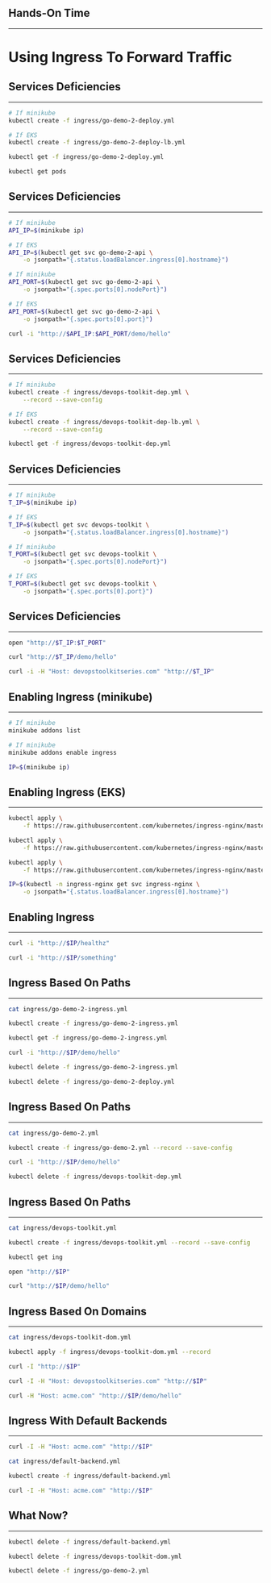 ## Hands-On Time

---

# Using Ingress To Forward Traffic


## Services Deficiencies

---

```bash
# If minikube
kubectl create -f ingress/go-demo-2-deploy.yml

# If EKS
kubectl create -f ingress/go-demo-2-deploy-lb.yml

kubectl get -f ingress/go-demo-2-deploy.yml

kubectl get pods
```


## Services Deficiencies

---

```bash
# If minikube
API_IP=$(minikube ip)

# If EKS
API_IP=$(kubectl get svc go-demo-2-api \
    -o jsonpath="{.status.loadBalancer.ingress[0].hostname}")

# If minikube
API_PORT=$(kubectl get svc go-demo-2-api \
    -o jsonpath="{.spec.ports[0].nodePort}")

# If EKS
API_PORT=$(kubectl get svc go-demo-2-api \
    -o jsonpath="{.spec.ports[0].port}")

curl -i "http://$API_IP:$API_PORT/demo/hello"
```


## Services Deficiencies

---

```bash
# If minikube
kubectl create -f ingress/devops-toolkit-dep.yml \
    --record --save-config

# If EKS
kubectl create -f ingress/devops-toolkit-dep-lb.yml \
    --record --save-config

kubectl get -f ingress/devops-toolkit-dep.yml
```


## Services Deficiencies

---

```bash
# If minikube
T_IP=$(minikube ip)

# If EKS
T_IP=$(kubectl get svc devops-toolkit \
    -o jsonpath="{.status.loadBalancer.ingress[0].hostname}")

# If minikube
T_PORT=$(kubectl get svc devops-toolkit \
    -o jsonpath="{.spec.ports[0].nodePort}")

# If EKS
T_PORT=$(kubectl get svc devops-toolkit \
    -o jsonpath="{.spec.ports[0].port}")
```


## Services Deficiencies

---

```bash
open "http://$T_IP:$T_PORT"

curl "http://$T_IP/demo/hello"

curl -i -H "Host: devopstoolkitseries.com" "http://$T_IP"
```


<!-- .slide: data-background="img/services.png" data-background-size="contain" -->


## Enabling Ingress (minikube)

---

```bash
# If minikube
minikube addons list

# If minikube
minikube addons enable ingress

IP=$(minikube ip)
```


## Enabling Ingress (EKS)

---

```bash
kubectl apply \
    -f https://raw.githubusercontent.com/kubernetes/ingress-nginx/master/deploy/mandatory.yaml

kubectl apply \
    -f https://raw.githubusercontent.com/kubernetes/ingress-nginx/master/deploy/provider/aws/service-l4.yaml

kubectl apply \
    -f https://raw.githubusercontent.com/kubernetes/ingress-nginx/master/deploy/provider/aws/patch-configmap-l4.yaml

IP=$(kubectl -n ingress-nginx get svc ingress-nginx \
    -o jsonpath="{.status.loadBalancer.ingress[0].hostname}")
```


## Enabling Ingress

---

```bash
curl -i "http://$IP/healthz"

curl -i "http://$IP/something"
```


## Ingress Based On Paths

---

```bash
cat ingress/go-demo-2-ingress.yml

kubectl create -f ingress/go-demo-2-ingress.yml

kubectl get -f ingress/go-demo-2-ingress.yml

curl -i "http://$IP/demo/hello"

kubectl delete -f ingress/go-demo-2-ingress.yml

kubectl delete -f ingress/go-demo-2-deploy.yml
```


## Ingress Based On Paths

---

```bash
cat ingress/go-demo-2.yml

kubectl create -f ingress/go-demo-2.yml --record --save-config

curl -i "http://$IP/demo/hello"

kubectl delete -f ingress/devops-toolkit-dep.yml
```


<!-- .slide: data-background="img/seq_ingress_ch07.png" data-background-size="contain" -->


## Ingress Based On Paths

---

```bash
cat ingress/devops-toolkit.yml

kubectl create -f ingress/devops-toolkit.yml --record --save-config

kubectl get ing

open "http://$IP"

curl "http://$IP/demo/hello"
```


<!-- .slide: data-background="img/ingress.png" data-background-size="contain" -->


## Ingress Based On Domains

---

```bash
cat ingress/devops-toolkit-dom.yml

kubectl apply -f ingress/devops-toolkit-dom.yml --record

curl -I "http://$IP"

curl -I -H "Host: devopstoolkitseries.com" "http://$IP"

curl -H "Host: acme.com" "http://$IP/demo/hello"
```


## Ingress With Default Backends

---

```bash
curl -I -H "Host: acme.com" "http://$IP"

cat ingress/default-backend.yml

kubectl create -f ingress/default-backend.yml

curl -I -H "Host: acme.com" "http://$IP"
```


<!-- .slide: data-background="img/ingress-components.png" data-background-size="contain" -->


## What Now?

---

```bash
kubectl delete -f ingress/default-backend.yml

kubectl delete -f ingress/devops-toolkit-dom.yml

kubectl delete -f ingress/go-demo-2.yml
```
